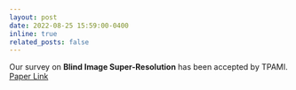 ```yaml
---
layout: post
date: 2022-08-25 15:59:00-0400
inline: true
related_posts: false
---
```


Our survey on **Blind Image Super-Resolution** has been accepted by TPAMI. [Paper Link](https://ieeexplore.ieee.org/abstract/document/9870558)